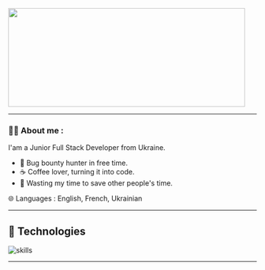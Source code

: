 <div id="header" align="left">
  <img src="https://giphy.com/embed/10zxDv7Hv5RF9C](https://giphy.com/gifs/loop-computer-matrix-10zxDv7Hv5RF9C" width="480" height="200" frameBorder="0" class="giphy-embed" allowFullScreen></img>
</div>

---

### :man_technologist: About me :

I'am a Junior Full Stack Developer from Ukraine.

- 🔏 Bug bounty hunter in free time.
- ☕ Coffee lover, turning it into code.
- 🎯 Wasting my time to save other people's time.

🌐 Languages : English, French, Ukrainian

---

## 🔧 Technologies

![skills](https://skillicons.dev/icons?i=html,css,sass,js,nodejs,react,figma,git,vscode,jquery&theme=light)

---


